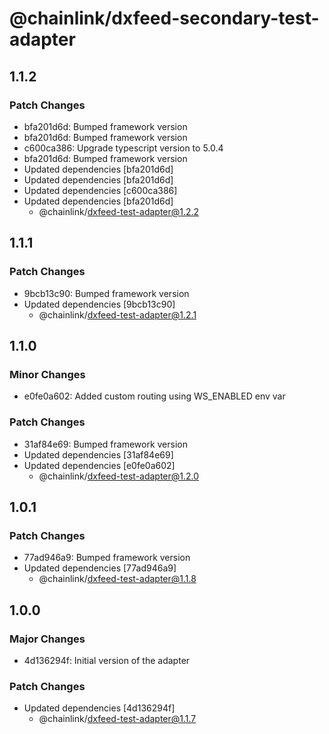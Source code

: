 # @chainlink/dxfeed-secondary-test-adapter

## 1.1.2

### Patch Changes

- bfa201d6d: Bumped framework version
- bfa201d6d: Bumped framework version
- c600ca386: Upgrade typescript version to 5.0.4
- bfa201d6d: Bumped framework version
- Updated dependencies [bfa201d6d]
- Updated dependencies [bfa201d6d]
- Updated dependencies [c600ca386]
- Updated dependencies [bfa201d6d]
  - @chainlink/dxfeed-test-adapter@1.2.2

## 1.1.1

### Patch Changes

- 9bcb13c90: Bumped framework version
- Updated dependencies [9bcb13c90]
  - @chainlink/dxfeed-test-adapter@1.2.1

## 1.1.0

### Minor Changes

- e0fe0a602: Added custom routing using WS_ENABLED env var

### Patch Changes

- 31af84e69: Bumped framework version
- Updated dependencies [31af84e69]
- Updated dependencies [e0fe0a602]
  - @chainlink/dxfeed-test-adapter@1.2.0

## 1.0.1

### Patch Changes

- 77ad946a9: Bumped framework version
- Updated dependencies [77ad946a9]
  - @chainlink/dxfeed-test-adapter@1.1.8

## 1.0.0

### Major Changes

- 4d136294f: Initial version of the adapter

### Patch Changes

- Updated dependencies [4d136294f]
  - @chainlink/dxfeed-test-adapter@1.1.7
